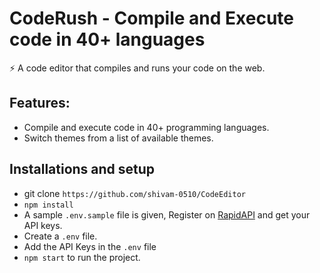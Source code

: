 # CodeRush - Compile and Execute code in 40+ languages

⚡️ A code editor that compiles and runs your code on the web.
## Features: 
- Compile and execute code in 40+ programming languages.
- Switch themes from a list of available themes.

## Installations and setup

- git clone `https://github.com/shivam-0510/CodeEditor`
- `npm install`
- A sample `.env.sample` file is given, Register on <a href="https://rapidapi.com/judge0-official/api/judge0-ce/pricing" target="__blank">RapidAPI</a> and get your API keys.
- Create a `.env` file.
- Add the API Keys in the `.env` file
- `npm start` to run the project.


